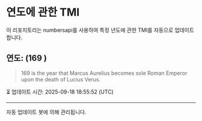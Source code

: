 
# 연도에 관한 TMI

이 리포지토리는 numbersapi를 사용하여 특정 년도에 관한 TMI를 자동으로 업데이트합니다.

## 연도: (169 )
> 169 is the year that Marcus Aurelius becomes sole Roman Emperor upon the death of Lucius Verus.

⏳ 업데이트 시간: 2025-09-18 18:55:52 (UTC)

---
자동 업데이트 봇에 의해 관리됩니다.
